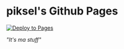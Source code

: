 # piksel's Github Pages
[![Deploy to Pages](https://github.com/sirpiksel/sirpiksel.github.io/actions/workflows/static.yml/badge.svg)](https://github.com/sirpiksel/sirpiksel.github.io/actions/workflows/static.yml)

_"It's ma stuff"_
